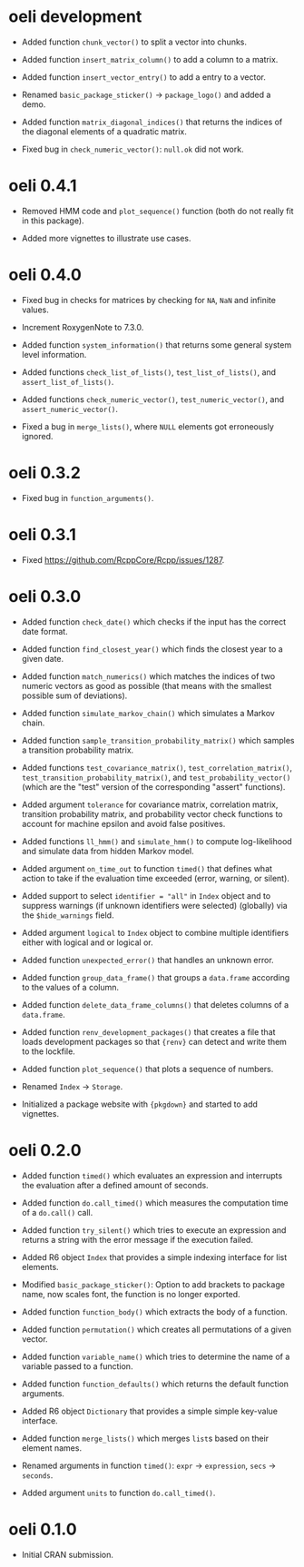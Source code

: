 # oeli development

* Added function `chunk_vector()` to split a vector into chunks.

* Added function `insert_matrix_column()` to add a column to a matrix.

* Added function `insert_vector_entry()` to add a entry to a vector.

* Renamed `basic_package_sticker()` -> `package_logo()` and added a demo.

* Added function `matrix_diagonal_indices()` that returns the indices of the diagonal elements of a quadratic matrix.

* Fixed bug in `check_numeric_vector()`: `null.ok` did not work.

# oeli 0.4.1

* Removed HMM code and `plot_sequence()` function (both do not really fit in this package).

* Added more vignettes to illustrate use cases.

# oeli 0.4.0

* Fixed bug in checks for matrices by checking for `NA`, `NaN` and infinite values.

* Increment RoxygenNote to 7.3.0.

* Added function `system_information()` that returns some general system level information.

* Added functions `check_list_of_lists()`, `test_list_of_lists()`, and `assert_list_of_lists()`.

* Added functions `check_numeric_vector()`, `test_numeric_vector()`, and `assert_numeric_vector()`.

* Fixed a bug in `merge_lists()`, where `NULL` elements got erroneously ignored.

# oeli 0.3.2

* Fixed bug in `function_arguments()`.

# oeli 0.3.1

* Fixed https://github.com/RcppCore/Rcpp/issues/1287.

# oeli 0.3.0

* Added function `check_date()` which checks if the input has the correct date format.

* Added function `find_closest_year()` which finds the closest year to a given date.

* Added function `match_numerics()` which matches the indices of two numeric vectors as good as possible (that means with the smallest possible sum of deviations).

* Added function `simulate_markov_chain()` which simulates a Markov chain.

* Added function `sample_transition_probability_matrix()` which samples a transition probability matrix.

* Added functions `test_covariance_matrix()`, `test_correlation_matrix()`, `test_transition_probability_matrix()`, and `test_probability_vector()` (which are the "test" version of the corresponding "assert" functions).

* Added argument `tolerance` for covariance matrix, correlation matrix, transition probability matrix, and probability vector check functions to account for machine epsilon and avoid false positives.

* Added functions `ll_hmm()` and `simulate_hmm()` to compute log-likelihood and simulate data from hidden Markov model.

* Added argument `on_time_out` to function `timed()` that defines what action to take if the evaluation time exceeded (error, warning, or silent).

* Added support to select `identifier = "all"` in `Index` object and to suppress warnings (if unknown identifiers were selected) (globally) via the `$hide_warnings` field.

* Added argument `logical` to `Index` object to combine multiple identifiers either with logical and or logical or.

* Added function `unexpected_error()` that handles an unknown error.

* Added function `group_data_frame()` that groups a `data.frame` according to the values of a column.

* Added function `delete_data_frame_columns()` that deletes columns of a `data.frame`.

* Added function `renv_development_packages()` that creates a file that loads development packages so that `{renv}` can detect and write them to the lockfile.

* Added function `plot_sequence()` that plots a sequence of numbers.

* Renamed `Index` -> `Storage`.

* Initialized a package website with `{pkgdown}` and started to add vignettes.

# oeli 0.2.0

* Added function `timed()` which evaluates an expression and interrupts the evaluation after a defined amount of seconds.

* Added function `do.call_timed()` which measures the computation time of a `do.call()` call.

* Added function `try_silent()` which tries to execute an expression and returns a string with the error message if the execution failed.

* Added R6 object `Index` that provides a simple indexing interface for list elements.

* Modified `basic_package_sticker()`: Option to add brackets to package name, now scales font, the function is no longer exported.

* Added function `function_body()` which extracts the body of a function.

* Added function `permutation()` which creates all permutations of a given vector.

* Added function `variable_name()` which tries to determine the name of a variable passed to a function.

* Added function `function_defaults()` which returns the default function arguments.

* Added R6 object `Dictionary` that provides a simple simple key-value interface.

* Added function `merge_lists()` which merges `list`s based on their element names.

* Renamed arguments in function `timed()`: `expr` -> `expression`, `secs` -> `seconds`.

* Added argument `units` to function `do.call_timed()`.

# oeli 0.1.0

* Initial CRAN submission.
